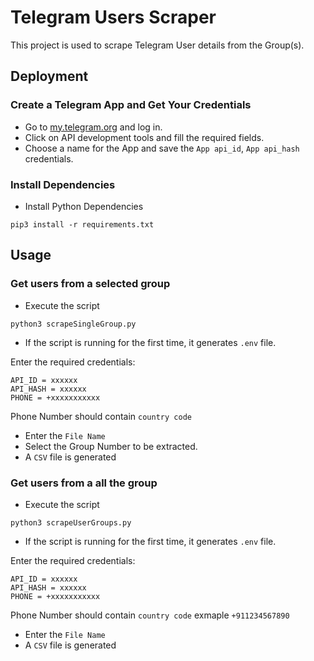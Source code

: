 # Telegram Users Scraper

This project is used to scrape Telegram User details from the Group(s).

## Deployment

### Create a Telegram App and Get Your Credentials
- Go to [my.telegram.org](https://my.telegram.org/auth) and log in.
- Click on API development tools and fill the required fields.
- Choose a name for the App and save the `App api_id`, `App api_hash` credentials.

### Install Dependencies
- Install Python Dependencies
```
pip3 install -r requirements.txt
```

## Usage

### Get users from a selected group
- Execute the script
```
python3 scrapeSingleGroup.py
```
- If the script is running for the first time, it generates `.env` file.

Enter the required credentials:

```
API_ID = xxxxxx
API_HASH = xxxxxx
PHONE = +xxxxxxxxxxx
```
Phone Number should contain `country code`
- Enter the `File Name`
- Select the Group Number to be extracted.
- A `CSV` file is generated

### Get users from a all the group
- Execute the script
```
python3 scrapeUserGroups.py
```
- If the script is running for the first time, it generates `.env` file.

Enter the required credentials:

```
API_ID = xxxxxx
API_HASH = xxxxxx
PHONE = +xxxxxxxxxxx
```
Phone Number should contain `country code` exmaple `+911234567890`
- Enter the `File Name`
- A `CSV` file is generated
